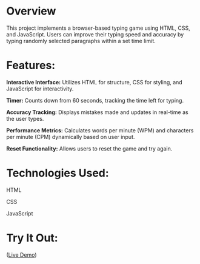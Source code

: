 # Overview
This project implements a browser-based typing game using HTML, CSS, and JavaScript. Users can improve their typing speed and accuracy by typing randomly selected paragraphs within a set time limit.

# Features:

**Interactive Interface:** Utilizes HTML for structure, CSS for styling, and JavaScript for interactivity.


**Timer:** Counts down from 60 seconds, tracking the time left for typing.

**Accuracy Tracking:** Displays mistakes made and updates in real-time as the user types.

**Performance Metrics:** Calculates words per minute (WPM) and characters per minute (CPM) dynamically based on user input.

**Reset Functionality:** Allows users to reset the game and try again.

# Technologies Used:

HTML

CSS

JavaScript

# Try It Out:
([Live Demo](https://668aea7f101d2c4477ef2274--arnavdeepaware-typing-test.netlify.app/))
